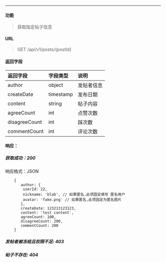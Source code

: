 -----------

#### 功能

> 获取指定帖子信息

#### URL

> GET /api/v1/posts/{postId}

#### 返回字段

|返回字段|字段类型|说明 |
|:----- |:------|:----------------------------- |
|author | object | 发帖者信息 |
|createDate | timestamp | 发布日期 |
|content | string | 帖子内容 |
|agreeCount | int | 点赞次数 |
|disagreeCount | int | 踩次数 |
|commentCount | int | 评论次数 |

#### 响应：
##### 获取成功：200
响应格式：JSON
```
    {
       author: {
        userId: 22,
        nickname: 'blab', // 如果匿名,此项固定填写 匿名用户
        avatar: 'fake.png' // 如果匿名,此项固定为匿名图片
       },
       createDate: 123213123123,
       content: 'test content',
       agreeCount: 100,
       disagreeCount: 200,
       commentCount: 200
    }
```
##### 发帖者被冻结且权限不足: 403
##### 帖子不存在: 404


